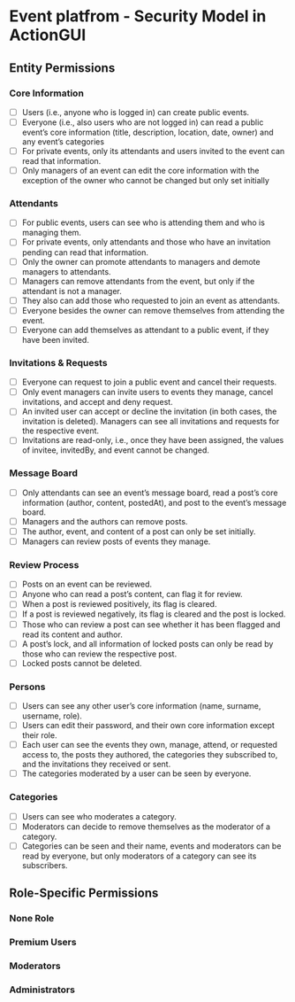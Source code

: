 

# Event platfrom -  Security Model in ActionGUI
## Entity Permissions

### Core Information
- [ ] Users (i.e., anyone who is logged in) can create public events.
- [ ] Everyone (i.e., also users who are not logged in) can read a public event’s core information (title, description, location, date, owner) and any event’s categories
- [ ] For private events, only its attendants and users invited to the event can read that information.
- [ ]  Only managers of an event can edit the core information
with the exception of the owner who cannot be changed but only set initially

### Attendants
- [ ] For public events, users can see who is attending them and who is managing them.
- [ ] For private events, only attendants and those who have an invitation pending can read that information.
- [ ] Only the owner can promote attendants to managers and demote managers to attendants.
- [ ] Managers can remove attendants from the event, but only if the attendant is not a manager.
- [ ] They also can add those who requested to join an event as attendants.
- [ ] Everyone besides the owner can remove themselves from attending the event.
- [ ] Everyone can add themselves as attendant to a public event, if they have been invited.

### Invitations & Requests
- [ ] Everyone can request to join a public event and
cancel their requests.
- [ ] Only event managers can invite users to events they manage, cancel invitations, and accept and deny request.
- [ ] An invited user can accept or decline the invitation (in both cases, the invitation is deleted). Managers can see all invitations and requests for the respective event.
- [ ] Invitations are read-only, i.e., once they have been assigned, the values of invitee, invitedBy, and event cannot be changed.

### Message Board
- [ ] Only attendants can see an event’s message board, read a post’s core information (author, content, postedAt), and post to the event’s message board.
- [ ] Managers and the authors can remove posts.
- [ ] The author, event, and content of a post can only be set initially.
- [ ] Managers can review posts of events they manage.

### Review Process
- [ ] Posts on an event can be reviewed.
- [ ] Anyone who can read a post’s content, can flag it for review.
- [ ] When a post is reviewed positively, its
flag is cleared.
- [ ] If a post is reviewed negatively, its flag is cleared and the post is locked. 
- [ ] Those who can review a post can see whether it has been flagged and read its content and author.
- [ ] A post’s lock, and all information of locked
posts can only be read by those who can review the respective post.
- [ ] Locked posts cannot be deleted.

### Persons
- [ ] Users can see any other user’s core information (name, surname, username, role).
- [ ] Users can edit their password, and their own core information except their role.
- [ ] Each user can see the events they own, manage, attend, or requested access to, the posts they authored, the categories they subscribed to, and the invitations they received or sent.
- [ ] The categories moderated by a user can be seen by everyone.

### Categories
- [ ] Users can see who moderates a category. 
- [ ] Moderators can decide to remove themselves as the moderator of a category.
- [ ] Categories can be seen and their name, events and moderators can be read by everyone, but only moderators of a category can see its subscribers.

## Role-Specific Permissions

### None Role

### Premium Users

### Moderators

### Administrators
